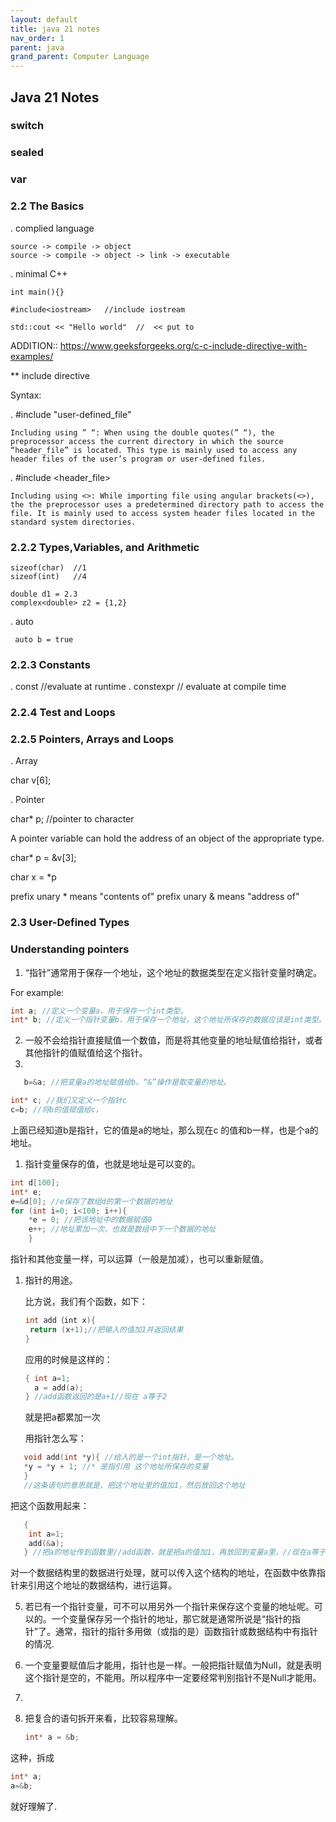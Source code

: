 ```yaml
---
layout: default
title: java 21 notes
nav_order: 1 
parent: java
grand_parent: Computer Language
---
```


## Java 21 Notes

### switch

### sealed

### var

### 


### 2.2 The Basics
. complied language

    source -> compile -> object
    source -> compile -> object -> link -> executable

. minimal C++

    int main(){}

    #include<iostream>   //include iostream

    std::cout << "Hello world"  //  << put to


ADDITION::
https://www.geeksforgeeks.org/c-c-include-directive-with-examples/

** include directive

Syntax:

. #include "user-defined_file"

    Including using ” “: When using the double quotes(” “), the preprocessor access the current directory in which the source “header_file” is located. This type is mainly used to access any header files of the user’s program or user-defined files.

. #include <header_file>

    Including using <>: While importing file using angular brackets(<>), the the preprocessor uses a predetermined directory path to access the file. It is mainly used to access system header files located in the standard system directories.

### 2.2.2 Types,Variables, and Arithmetic

    sizeof(char)  //1
    sizeof(int)   //4

    double d1 = 2.3
    complex<double> z2 = {1,2}

   . auto

     auto b = true

### 2.2.3 Constants
. const    //evaluate at runtime
. constexpr  // evaluate at compile time

### 2.2.4 Test and Loops

### 2.2.5 Pointers, Arrays and Loops

. Array

   char v[6];

. Pointer

   char* p;   //pointer to character

A pointer variable can hold the address of an object of the appropriate type.

char* p = &v[3];

char x = *p

prefix unary * means "contents of"
prefix unary & means "address of"

### 2.3 User-Defined Types

### Understanding pointers

1.  “指针”通常用于保存一个地址，这个地址的数据类型在定义指针变量时确定。

For example:
```c++
int a; //定义一个变量a，用于保存一个int类型。
int* b; //定义一个指针变量b，用于保存一个地址，这个地址所保存的数据应该是int类型。
```

2.  一般不会给指针直接赋值一个数值，而是将其他变量的地址赋值给指针，或者其他指针的值赋值给这个指针。
3.  
```cpp
   b=&a; //把变量a的地址赋值给b。“&”操作是取变量的地址。
```
   
   ```cpp
   int* c; //我们又定义一个指针c
   c=b; //将b的值赋值给c，
   ```
   
   上面已经知道b是指针，它的值是a的地址，那么现在c 的值和b一样，也是个a的地址。
   
1.  指针变量保存的值，也就是地址是可以变的。
```cpp
int d[100];
int* e;
e=&d[0]; //e保存了数组d的第一个数据的地址
for (int i=0; i<100; i++){
    *e = 0; //把该地址中的数据赋值0
    e++; //地址累加一次，也就是数组中下一个数据的地址
    }
```
指针和其他变量一样，可以运算（一般是加减），也可以重新赋值。

1. 指针的用途。

   比方说，我们有个函数，如下：
   ```cpp
   int add（int x){
    return (x+1);//把输入的值加1并返回结果
   } 
   ```
   
   应用的时候是这样的：
   ```cpp
   { int a=1;
     a = add(a);
   } //add函数返回的是a+1//现在 a等于2
   ```
   就是把a都累加一次
   
   用指针怎么写：
```cpp
   void add(int *y){ //给入的是一个int指针，是一个地址。
   *y = *y + 1; //* 是指引用 这个地址所保存的变量
   }
   //这条语句的意思就是，把这个地址里的值加1，然后放回这个地址
   ```
   把这个函数用起来：
```cpp
   {
    int a=1;
    add(&a);
   } //把a的地址传到函数里//add函数，就是把a的值加1，再放回到变量a里。//现在a等于2}
   ```
   
   对一个数据结构里的数据进行处理，就可以传入这个结构的地址，在函数中依靠指针来引用这个地址的数据结构，进行运算。
   
5. 若已有一个指针变量，可不可以用另外一个指针来保存这个变量的地址呢。可以的。一个变量保存另一个指针的地址，那它就是通常所说是“指针的指针”了。通常，指针的指针多用做（或指的是）函数指针或数据结构中有指针的情况.
   
   
6. 一个变量要赋值后才能用，指针也是一样。一般把指针赋值为Null，就是表明这个指针是空的，不能用。所以程序中一定要经常判别指针不是Null才能用。
7. 
8. 把复合的语句拆开来看，比较容易理解。
   ```cpp
   int* a = &b;  
   ```
这种，拆成
   ```cpp
   int* a;
   a=&b;  
   ```
就好理解了.